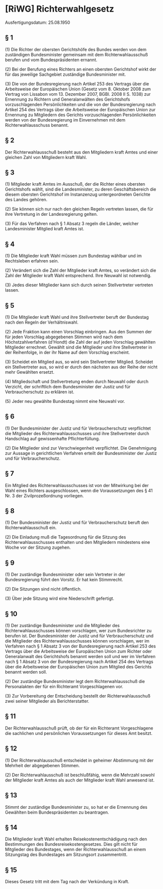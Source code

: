 # [RiWG] Richterwahlgesetz

Ausfertigungsdatum: 25.08.1950

 

## § 1

(1) Die Richter der obersten Gerichtshöfe des Bundes werden von dem zuständigen Bundesminister gemeinsam mit dem Richterwahlausschuß berufen und vom Bundespräsidenten ernannt.

(2) Bei der Berufung eines Richters an einen obersten Gerichtshof wirkt der für das jeweilige Sachgebiet zuständige Bundesminister mit.

(3) Die von der Bundesregierung nach Artikel 253 des Vertrags über die Arbeitsweise der Europäischen Union (Gesetz vom 8. Oktober 2008 zum Vertrag von Lissabon vom 13. Dezember 2007, BGBl. 2008 II S. 1038) zur Ernennung zu Richtern und Generalanwälten des Gerichtshofs vorzuschlagenden Persönlichkeiten und die von der Bundesregierung nach Artikel 254 des Vertrags über die Arbeitsweise der Europäischen Union zur Ernennung zu Mitgliedern des Gerichts vorzuschlagenden Persönlichkeiten werden von der Bundesregierung im Einvernehmen mit dem Richterwahlausschuss benannt.


## § 2

Der Richterwahlausschuß besteht aus den Mitgliedern kraft Amtes und einer gleichen Zahl von Mitgliedern kraft Wahl.


## § 3

(1) Mitglieder kraft Amtes im Ausschuß, der die Richter eines obersten Gerichtshofs wählt, sind die Landesminister, zu deren Geschäftsbereich die diesem obersten Gerichtshof im Instanzenzug untergeordneten Gerichte des Landes gehören.

(2) Sie können sich nur nach den gleichen Regeln vertreten lassen, die für ihre Vertretung in der Landesregierung gelten.

(3) Für das Verfahren nach § 1 Absatz 3 regeln die Länder, welcher Landesminister Mitglied kraft Amtes ist.


## § 4

(1) Die Mitglieder kraft Wahl müssen zum Bundestag wählbar und im Rechtsleben erfahren sein.

(2) Verändert sich die Zahl der Mitglieder kraft Amtes, so verändert sich die Zahl der Mitglieder kraft Wahl entsprechend. Ihre Neuwahl ist notwendig.

(3) Jedes dieser Mitglieder kann sich durch seinen Stellvertreter vertreten lassen.


## § 5

(1) Die Mitglieder kraft Wahl und ihre Stellvertreter beruft der Bundestag nach den Regeln der Verhältniswahl.

(2) Jede Fraktion kann einen Vorschlag einbringen. Aus den Summen der für jeden Vorschlag abgegebenen Stimmen wird nach dem Höchstzahlverfahren (d'Hondt) die Zahl der auf jeden Vorschlag gewählten Mitglieder errechnet. Gewählt sind die Mitglieder und ihre Stellvertreter in der Reihenfolge, in der ihr Name auf dem Vorschlag erscheint.

(3) Scheidet ein Mitglied aus, so wird sein Stellvertreter Mitglied. Scheidet ein Stellvertreter aus, so wird er durch den nächsten aus der Reihe der nicht mehr Gewählten ersetzt.

(4) Mitgliedschaft und Stellvertretung enden durch Neuwahl oder durch Verzicht, der schriftlich dem Bundesminister der Justiz und für Verbraucherschutz zu erklären ist.

(5) Jeder neu gewählte Bundestag nimmt eine Neuwahl vor.


## § 6

(1) Der Bundesminister der Justiz und für Verbraucherschutz verpflichtet die Mitglieder des Richterwahlausschusses und ihre Stellvertreter durch Handschlag auf gewissenhafte Pflichterfüllung.

(2) Die Mitglieder sind zur Verschwiegenheit verpflichtet. Die Genehmigung zur Aussage in gerichtlichen Verfahren erteilt der Bundesminister der Justiz und für Verbraucherschutz.


## § 7

Ein Mitglied des Richterwahlausschusses ist von der Mitwirkung bei der Wahl eines Richters ausgeschlossen, wenn die Voraussetzungen des § 41 Nr. 3 der Zivilprozeßordnung vorliegen.


## § 8

(1) Der Bundesminister der Justiz und für Verbraucherschutz beruft den Richterwahlausschuß ein.

(2) Die Einladung muß die Tagesordnung für die Sitzung des Richterwahlausschusses enthalten und den Mitgliedern mindestens eine Woche vor der Sitzung zugehen.


## § 9

(1) Der zuständige Bundesminister oder sein Vertreter in der Bundesregierung führt den Vorsitz. Er hat kein Stimmrecht.

(2) Die Sitzungen sind nicht öffentlich.

(3) Über jede Sitzung wird eine Niederschrift gefertigt.


## § 10

(1) Der zuständige Bundesminister und die Mitglieder des Richterwahlausschusses können vorschlagen, wer zum Bundesrichter zu berufen ist. Der Bundesminister der Justiz und für Verbraucherschutz und die Mitglieder des Richterwahlausschusses können vorschlagen, wer im Verfahren nach § 1 Absatz 3 von der Bundesregierung nach Artikel 253 des Vertrags über die Arbeitsweise der Europäischen Union zum Richter oder Generalanwalt des Gerichtshofs benannt werden soll und wer im Verfahren nach § 1 Absatz 3 von der Bundesregierung nach Artikel 254 des Vertrags über die Arbeitsweise der Europäischen Union zum Mitglied des Gerichts benannt werden soll.

(2) Der zuständige Bundesminister legt dem Richterwahlausschuß die Personalakten der für ein Richteramt Vorgeschlagenen vor.

(3) Zur Vorbereitung der Entscheidung bestellt der Richterwahlausschuß zwei seiner Mitglieder als Berichterstatter.


## § 11

Der Richterwahlausschuß prüft, ob der für ein Richteramt Vorgeschlagene die sachlichen und persönlichen Voraussetzungen für dieses Amt besitzt.


## § 12

(1) Der Richterwahlausschuß entscheidet in geheimer Abstimmung mit der Mehrheit der abgegebenen Stimmen.

(2) Der Richterwahlausschuß ist beschlußfähig, wenn die Mehrzahl sowohl der Mitglieder kraft Amtes als auch der Mitglieder kraft Wahl anwesend ist.


## § 13

Stimmt der zuständige Bundesminister zu, so hat er die Ernennung des Gewählten beim Bundespräsidenten zu beantragen.


## § 14

Die Mitglieder kraft Wahl erhalten Reisekostenentschädigung nach den Bestimmungen des Bundesreisekostengesetzes. Dies gilt nicht für Mitglieder des Bundestages, wenn der Richterwahlausschuß an einem Sitzungstag des Bundestages am Sitzungsort zusammentritt.


## § 15

Dieses Gesetz tritt mit dem Tag nach der Verkündung in Kraft.
